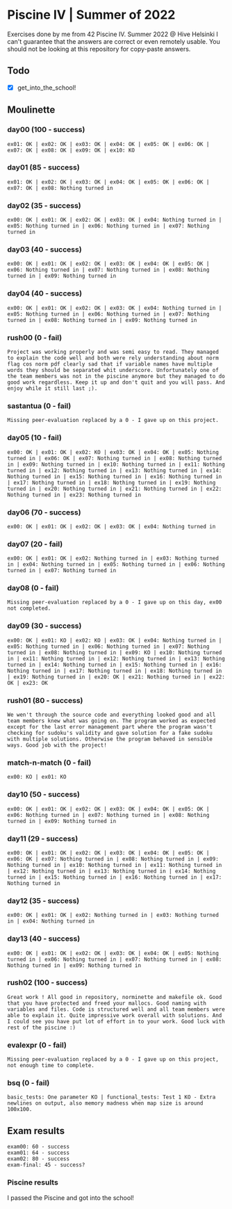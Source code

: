 # Piscine IV | Summer of 2022
Exercises done by me from 42 Piscine IV. Summer 2022 @ Hive Helsinki
I can't guarantee that the answers are correct or even remotely usable.
You should not be looking at this repository for copy-paste answers.

## Todo
- [x] get_into_the_school!

## Moulinette

### day00 (100 - success)
```
ex01: OK | ex02: OK | ex03: OK | ex04: OK | ex05: OK | ex06: OK | ex07: OK | ex08: OK | ex09: OK | ex10: KO
```

### day01 (85 - success)
```
ex01: OK | ex02: OK | ex03: OK | ex04: OK | ex05: OK | ex06: OK | ex07: OK | ex08: Nothing turned in
```

### day02 (35 - success)
```
ex00: OK | ex01: OK | ex02: OK | ex03: OK | ex04: Nothing turned in | ex05: Nothing turned in | ex06: Nothing turned in | ex07: Nothing turned in
```

### day03 (40 - success)
```
ex00: OK | ex01: OK | ex02: OK | ex03: OK | ex04: OK | ex05: OK | ex06: Nothing turned in | ex07: Nothing turned in | ex08: Nothing turned in | ex09: Nothing turned in
```

### day04 (40 - success)
```
ex00: OK | ex01: OK | ex02: OK | ex03: OK | ex04: Nothing turned in | ex05: Nothing turned in | ex06: Nothing turned in | ex07: Nothing turned in | ex08: Nothing turned in | ex09: Nothing turned in
```

### rush00 (0 - fail)
```
Project was working properly and was semi easy to read. They managed to explain the code well and both were rely understanding about norm flag cos norm pdf clearly sad that if variable names have multiple words they should be separated whit underscore. Unfortunately one of the team members was not in the piscine anymore but they managed to do good work regardless. Keep it up and don't quit and you will pass. And enjoy while it still last ;).
```

### sastantua (0 - fail)
```
Missing peer-evaluation replaced by a 0 - I gave up on this project.
```

### day05 (10 - fail)
```
ex00: OK | ex01: OK | ex02: KO | ex03: OK | ex04: OK | ex05: Nothing turned in | ex06: OK | ex07: Nothing turned in | ex08: Nothing turned in | ex09: Nothing turned in | ex10: Nothing turned in | ex11: Nothing turned in | ex12: Nothing turned in | ex13: Nothing turned in | ex14: Nothing turned in | ex15: Nothing turned in | ex16: Nothing turned in | ex17: Nothing turned in | ex18: Nothing turned in | ex19: Nothing turned in | ex20: Nothing turned in | ex21: Nothing turned in | ex22: Nothing turned in | ex23: Nothing turned in
```

### day06 (70 - success)
```
ex00: OK | ex01: OK | ex02: OK | ex03: OK | ex04: Nothing turned in
```

### day07 (20 - fail)
```
ex00: OK | ex01: OK | ex02: Nothing turned in | ex03: Nothing turned in | ex04: Nothing turned in | ex05: Nothing turned in | ex06: Nothing turned in | ex07: Nothing turned in
```

### day08 (0 - fail)
```
Missing peer-evaluation replaced by a 0 - I gave up on this day, ex00 not completed.
```

### day09 (30 - success)
```
ex00: OK | ex01: KO | ex02: KO | ex03: OK | ex04: Nothing turned in | ex05: Nothing turned in | ex06: Nothing turned in | ex07: Nothing turned in | ex08: Nothing turned in | ex09: KO | ex10: Nothing turned in | ex11: Nothing turned in | ex12: Nothing turned in | ex13: Nothing turned in | ex14: Nothing turned in | ex15: Nothing turned in | ex16: Nothing turned in | ex17: Nothing turned in | ex18: Nothing turned in | ex19: Nothing turned in | ex20: OK | ex21: Nothing turned in | ex22: OK | ex23: OK
```

### rush01 (80 - success)
```
We wen't through the source code and everything looked good and all team members knew what was going on. The program worked as expected except for the last error management part where the program wasn't checking for sudoku's validity and gave solution for a fake sudoku with multiple solutions. Otherwise the program behaved in sensible ways. Good job with the project!
```

### match-n-match (0 - fail)
```
ex00: KO | ex01: KO
```

### day10 (50 - success)
```
ex00: OK | ex01: OK | ex02: OK | ex03: OK | ex04: OK | ex05: OK | ex06: Nothing turned in | ex07: Nothing turned in | ex08: Nothing turned in | ex09: Nothing turned in
```

### day11 (29 - success)
```
ex00: OK | ex01: OK | ex02: OK | ex03: OK | ex04: OK | ex05: OK | ex06: OK | ex07: Nothing turned in | ex08: Nothing turned in | ex09: Nothing turned in | ex10: Nothing turned in | ex11: Nothing turned in | ex12: Nothing turned in | ex13: Nothing turned in | ex14: Nothing turned in | ex15: Nothing turned in | ex16: Nothing turned in | ex17: Nothing turned in
```

### day12 (35 - success)
```
ex00: OK | ex01: OK | ex02: Nothing turned in | ex03: Nothing turned in | ex04: Nothing turned in
```

### day13 (40 - success)
```
ex00: OK | ex01: OK | ex02: OK | ex03: OK | ex04: OK | ex05: Nothing turned in | ex06: Nothing turned in | ex07: Nothing turned in | ex08: Nothing turned in | ex09: Nothing turned in
```

### rush02 (100 - success)
```
Great work ! All good in repository, norminette and makefile ok. Good that you have protected and freed your mallocs. Good naming with variables and files. Code is structured well and all team members were able to explain it. Quite impressive work overall with solutions. And I could see you have put lot of effort in to your work. Good luck with rest of the piscine :)
```

### evalexpr (0 - fail)
```
Missing peer-evaluation replaced by a 0 - I gave up on this project, not enough time to complete.
```

### bsq (0 - fail)
```
basic_tests: One parameter KO | functional_tests: Test 1 KO - Extra newlines on output, also memory madness when map size is around 100x100.
```

## Exam results
```
exam00: 60 - success
exam01: 64 - success
exam02: 80 - success
exam-final: 45 - success?
```
### Piscine results
I passed the Piscine and got into the school!
